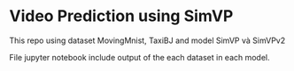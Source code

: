 # Video Prediction using SimVP

This repo using dataset MovingMnist, TaxiBJ and model SimVP và SimVPv2

File jupyter notebook include output of the each dataset in each model.
